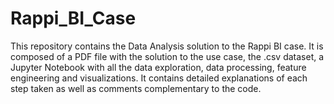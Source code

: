# Rappi_BI_Case
This repository contains the Data Analysis solution to the Rappi BI case. It is composed of a PDF file with the solution to the use case, the .csv dataset, a Jupyter Notebook with all the data exploration, data processing, feature engineering and visualizations. It contains detailed explanations of each step taken as well as comments complementary to the code.
